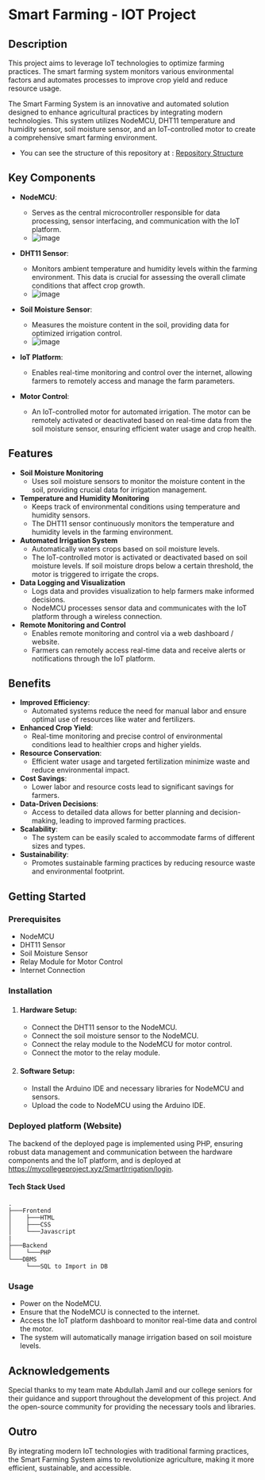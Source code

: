 # Smart Farming - IOT Project
## Description
This project aims to leverage IoT technologies to optimize farming practices. The smart farming system monitors various environmental factors and automates processes to improve crop yield and reduce resource usage.

The Smart Farming System is an innovative and automated solution designed to enhance agricultural practices by integrating modern technologies. This system utilizes NodeMCU, DHT11 temperature and humidity sensor, soil moisture sensor, and an IoT-controlled motor to create a comprehensive smart farming environment.
  - You can see the structure of this repository at : [Repository Structure](https://github.com/Hitesh2112/smart-farming-iot-project/blob/main/repo-Structure.md)

## Key Components
- **NodeMCU**:
   - Serves as the central microcontroller responsible for data processing, sensor interfacing, and communication with the IoT platform.
   - ![image](https://github.com/Hitesh2112/smart-farming-iot-project/assets/97521900/6ae7ef0f-6a08-407d-9207-9747448f3e44)
   
- **DHT11 Sensor**:
   - Monitors ambient temperature and humidity levels within the farming environment. This data is crucial for assessing the overall climate conditions that affect crop growth.
   - ![image](https://github.com/Hitesh2112/smart-farming-iot-project/assets/97521900/7fa93c31-e486-4c4d-b710-2f901fe660c0)

- **Soil Moisture Sensor**:
   - Measures the moisture content in the soil, providing data for optimized irrigation control.
   - ![image](https://github.com/Hitesh2112/smart-farming-iot-project/assets/97521900/d7561e9e-b018-4938-b41a-b544f1de9e3b)

- **IoT Platform**:
   - Enables real-time monitoring and control over the internet, allowing farmers to remotely access and manage the farm parameters.
- **Motor Control**:
   - An IoT-controlled motor for automated irrigation. The motor can be remotely activated or deactivated based on real-time data from the soil moisture sensor, ensuring efficient water usage and crop health.


## Features
+ **Soil Moisture Monitoring**
  + Uses soil moisture sensors to monitor the moisture content in the soil, providing crucial data for irrigation management.
+ **Temperature and Humidity Monitoring**
  + Keeps track of environmental conditions using temperature and humidity sensors.
  + The DHT11 sensor continuously monitors the temperature and humidity levels in the farming environment.
+ **Automated Irrigation System**
  + Automatically waters crops based on soil moisture levels.
  + The IoT-controlled motor is activated or deactivated based on soil moisture levels. If soil moisture drops below a certain threshold, the motor is triggered to irrigate the crops.
+ **Data Logging and Visualization**
  + Logs data and provides visualization to help farmers make informed decisions.
  + NodeMCU processes sensor data and communicates with the IoT platform through a wireless connection.
+ **Remote Monitoring and Control**
  + Enables remote monitoring and control via a web dashboard / website.
  + Farmers can remotely access real-time data and receive alerts or notifications through the IoT platform.


## Benefits
- **Improved Efficiency**:
   - Automated systems reduce the need for manual labor and ensure optimal use of resources like water and fertilizers.
- **Enhanced Crop Yield**:
   - Real-time monitoring and precise control of environmental conditions lead to healthier crops and higher yields.
- **Resource Conservation**:
   - Efficient water usage and targeted fertilization minimize waste and reduce environmental impact.
- **Cost Savings**:
   - Lower labor and resource costs lead to significant savings for farmers.
- **Data-Driven Decisions**:
   - Access to detailed data allows for better planning and decision-making, leading to improved farming practices.
- **Scalability**:
   - The system can be easily scaled to accommodate farms of different sizes and types.
- **Sustainability**:
   - Promotes sustainable farming practices by reducing resource waste and environmental footprint.
 

## Getting Started 
### Prerequisites
- NodeMCU
- DHT11 Sensor
- Soil Moisture Sensor
- Relay Module for Motor Control
- Internet Connection

### Installation
  
1. #### Hardware Setup:

    - Connect the DHT11 sensor to the NodeMCU.
    - Connect the soil moisture sensor to the NodeMCU.
    - Connect the relay module to the NodeMCU for motor control.
    - Connect the motor to the relay module.
  
2. #### Software Setup:
    -  Install the Arduino IDE and necessary libraries for NodeMCU and sensors.
    -  Upload the code to NodeMCU using the Arduino IDE.

### Deployed platform (Website)
The backend of the deployed page is implemented using PHP, ensuring robust data management and communication between the hardware components and the IoT platform, and is deployed at https://mycollegeproject.xyz/SmartIrrigation/login.
 #### Tech Stack Used
 ```
.
├───Frontend
│    ├───HTML
│    ├───CSS
│    └───Javascript
|
├───Backend
│    └───PHP
└───DBMS
      └───SQL to Import in DB

 ```
        


### Usage
- Power on the NodeMCU.
- Ensure that the NodeMCU is connected to the internet.
- Access the IoT platform dashboard to monitor real-time data and control the motor.
- The system will automatically manage irrigation based on soil moisture levels.


## Acknowledgements
Special thanks to my team mate Abdullah Jamil and our college seniors for their guidance and support throughout the development of this project.
And the open-source community for providing the necessary tools and libraries.

## Outro
By integrating modern IoT technologies with traditional farming practices, the Smart Farming System aims to revolutionize agriculture, making it more efficient, sustainable, and accessible.

